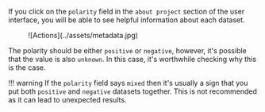 If you click on the `polarity` field in the `about project` section of the user interface, you will be able to see helpful information about each dataset.

<figure markdown>
  ![Actions](../assets/metadata.jpg)
</figure>

The polarity should be either `positive` or `negative`, however, it's possible that the value is also `unknown`. In this case, it's worthwhile checking why this is the case.

!!! warning
    If the `polarity` field says `mixed` then it's usually a sign that you put both `positive` and `negative` datasets together. This is not recommended as it can lead to unexpected results.
